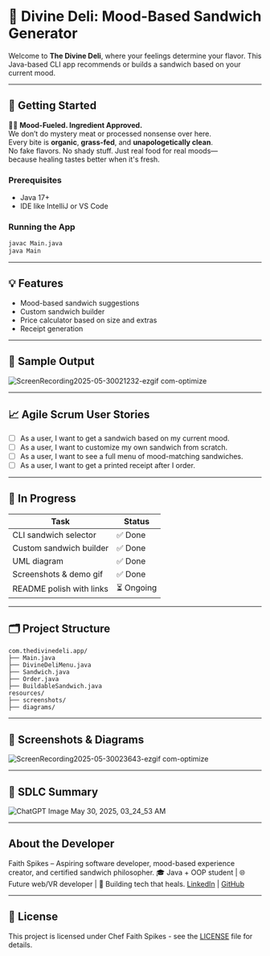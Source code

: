 
# 🥪 Divine Deli: Mood-Based Sandwich Generator

Welcome to **The Divine Deli**, where your feelings determine your flavor. This Java-based CLI app recommends or builds a sandwich based on your current mood.


---

## 🚀 Getting Started
 🥬✨ **Mood-Fueled. Ingredient Approved.**  
 We don’t do mystery meat or processed nonsense over here.  
 Every bite is **organic**, **grass-fed**, and **unapologetically clean**.  
 No fake flavors. No shady stuff. Just real food for real moods—  
 because healing tastes better when it's fresh.

### Prerequisites
- Java 17+
- IDE like IntelliJ or VS Code

### Running the App
```bash
javac Main.java
java Main
```

---

## 💡 Features


- Mood-based sandwich suggestions
- Custom sandwich builder
- Price calculator based on size and extras
- Receipt generation

---

## 🧪 Sample Output
![ScreenRecording2025-05-30021232-ezgif com-optimize](https://github.com/user-attachments/assets/0d12ea67-8511-43d6-9a9e-2c6f0f305812)


---

## 📈 Agile Scrum User Stories

- [ ] As a user, I want to get a sandwich based on my current mood.
- [ ] As a user, I want to customize my own sandwich from scratch.
- [ ] As a user, I want to see a full menu of mood-matching sandwiches.
- [ ] As a user, I want to get a printed receipt after I order.

---

## 🔨 In Progress

| Task                        | Status     |
|-----------------------------|------------|
| CLI sandwich selector       | ✅ Done     |
| Custom sandwich builder     | ✅ Done     |
| UML diagram                 | ✅ Done  |
| Screenshots & demo gif      | ✅ Done   |
| README polish with links    | ⏳ Ongoing  |

---

## 🗂 Project Structure

```
com.thedivinedeli.app/
├── Main.java
├── DivineDeliMenu.java
├── Sandwich.java
├── Order.java
├── BuildableSandwich.java
resources/
├── screenshots/
├── diagrams/
```

---




## 🎨 Screenshots & Diagrams


![ScreenRecording2025-05-30023643-ezgif com-optimize](https://github.com/user-attachments/assets/82706f62-9e39-4e84-9314-f5301c502675)


---

## 🧠 SDLC Summary
  ![ChatGPT Image May 30, 2025, 03_24_53 AM](https://github.com/user-attachments/assets/3b91bd1d-8d70-41ee-b555-b535bd54abee)


---

## About the Developer
Faith Spikes – Aspiring software developer, mood-based experience creator, and certified sandwich philosopher.
🎓 Java + OOP student | 🌐 Future web/VR developer | 🎯 Building tech that heals.
[LinkedIn](https://linkedin.com/in/yourprofile) | [GitHub](https://github.com/Fspike1)

---

## 📜 License

This project is licensed under Chef Faith Spikes - see the [LICENSE](LICENSE) file for details.

